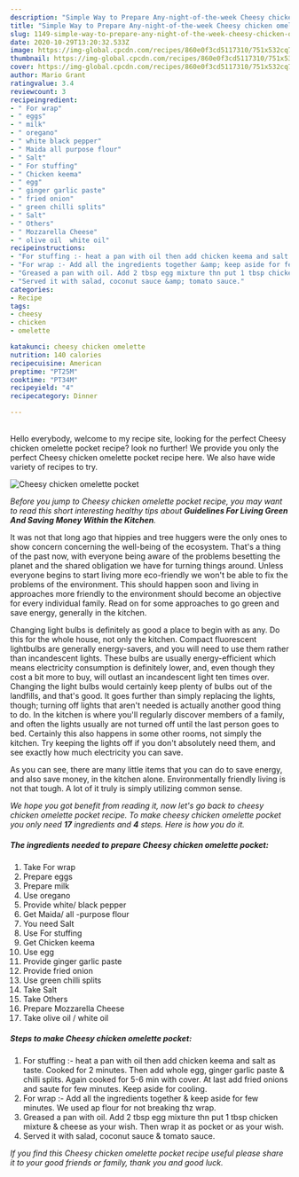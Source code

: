 ```yaml
---
description: "Simple Way to Prepare Any-night-of-the-week Cheesy chicken omelette pocket"
title: "Simple Way to Prepare Any-night-of-the-week Cheesy chicken omelette pocket"
slug: 1149-simple-way-to-prepare-any-night-of-the-week-cheesy-chicken-omelette-pocket
date: 2020-10-29T13:20:32.533Z
image: https://img-global.cpcdn.com/recipes/860e0f3cd5117310/751x532cq70/cheesy-chicken-omelette-pocket-recipe-main-photo.jpg
thumbnail: https://img-global.cpcdn.com/recipes/860e0f3cd5117310/751x532cq70/cheesy-chicken-omelette-pocket-recipe-main-photo.jpg
cover: https://img-global.cpcdn.com/recipes/860e0f3cd5117310/751x532cq70/cheesy-chicken-omelette-pocket-recipe-main-photo.jpg
author: Mario Grant
ratingvalue: 3.4
reviewcount: 3
recipeingredient:
- " For wrap"
- " eggs"
- " milk"
- " oregano"
- " white black pepper"
- " Maida all purpose flour"
- " Salt"
- " For stuffing"
- " Chicken keema"
- " egg"
- " ginger garlic paste"
- " fried onion"
- " green chilli splits"
- " Salt"
- " Others"
- " Mozzarella Cheese"
- " olive oil  white oil"
recipeinstructions:
- "For stuffing :- heat a pan with oil then add chicken keema and salt as taste. Cooked for 2 minutes. Then add whole egg, ginger garlic paste &amp; chilli splits. Again cooked for 5-6 min with cover. At last add fried onions and saute for few minutes. Keep aside for cooling."
- "For wrap :- Add all the ingredients together &amp; keep aside for few minutes. We used ap flour for not breaking thz wrap."
- "Greased a pan with oil. Add 2 tbsp egg mixture thn put 1 tbsp chicken mixture &amp; cheese as your wish. Then wrap it as pocket or as your wish."
- "Served it with salad, coconut sauce &amp; tomato sauce."
categories:
- Recipe
tags:
- cheesy
- chicken
- omelette

katakunci: cheesy chicken omelette 
nutrition: 140 calories
recipecuisine: American
preptime: "PT25M"
cooktime: "PT34M"
recipeyield: "4"
recipecategory: Dinner

---
```

<br>
Hello everybody, welcome to my recipe site, looking for the perfect Cheesy chicken omelette pocket recipe? look no further! We provide you only the perfect Cheesy chicken omelette pocket recipe here. We also have wide variety of recipes to try.
<br>


![Cheesy chicken omelette pocket](https://img-global.cpcdn.com/recipes/860e0f3cd5117310/751x532cq70/cheesy-chicken-omelette-pocket-recipe-main-photo.jpg)

<i>Before you jump to Cheesy chicken omelette pocket recipe, you may want to read this short interesting healthy tips about 
<strong>Guidelines For Living Green And Saving Money Within the Kitchen</strong>.</i>
</br>

It was not that long ago that hippies and tree huggers were the only ones to show concern concerning the well-being of the ecosystem. That's a thing of the past now, with everyone being aware of the problems besetting the planet and the shared obligation we have for turning things around. Unless everyone begins to start living more eco-friendly we won't be able to fix the problems of the environment. This should happen soon and living in approaches more friendly to the environment should become an objective for every individual family. Read on for some approaches to go green and save energy, generally in the kitchen.

Changing light bulbs is definitely as good a place to begin with as any. Do this for the whole house, not only the kitchen. Compact fluorescent lightbulbs are generally energy-savers, and you will need to use them rather than incandescent lights. These bulbs are usually energy-efficient which means electricity consumption is definitely lower, and, even though they cost a bit more to buy, will outlast an incandescent light ten times over. Changing the light bulbs would certainly keep plenty of bulbs out of the landfills, and that's good. It goes further than simply replacing the lights, though; turning off lights that aren't needed is actually another good thing to do. In the kitchen is where you'll regularly discover members of a family, and often the lights usually are not turned off until the last person goes to bed. Certainly this also happens in some other rooms, not simply the kitchen. Try keeping the lights off if you don't absolutely need them, and see exactly how much electricity you can save.

As you can see, there are many little items that you can do to save energy, and also save money, in the kitchen alone. Environmentally friendly living is not that tough. A lot of it truly is simply utilizing common sense.


<i>We hope you got benefit from reading it, now let's go back to cheesy chicken omelette pocket recipe. To make cheesy chicken omelette pocket you only need <strong>17</strong> ingredients and <strong>4</strong> steps. Here is how you do it.
</i>

##### The ingredients needed to prepare Cheesy chicken omelette pocket:

1. Take  For wrap
1. Prepare  eggs
1. Prepare  milk
1. Use  oregano
1. Provide  white/ black pepper
1. Get  Maida/ all -purpose flour
1. You need  Salt
1. Use  For stuffing
1. Get  Chicken keema
1. Use  egg
1. Provide  ginger garlic paste
1. Provide  fried onion
1. Use  green chilli splits
1. Take  Salt
1. Take  Others
1. Prepare  Mozzarella Cheese
1. Take  olive oil / white oil


##### Steps to make Cheesy chicken omelette pocket:

1. For stuffing :- heat a pan with oil then add chicken keema and salt as taste. Cooked for 2 minutes. Then add whole egg, ginger garlic paste &amp; chilli splits. Again cooked for 5-6 min with cover. At last add fried onions and saute for few minutes. Keep aside for cooling.
1. For wrap :- Add all the ingredients together &amp; keep aside for few minutes. We used ap flour for not breaking thz wrap.
1. Greased a pan with oil. Add 2 tbsp egg mixture thn put 1 tbsp chicken mixture &amp; cheese as your wish. Then wrap it as pocket or as your wish.
1. Served it with salad, coconut sauce &amp; tomato sauce.


<i>If you find this Cheesy chicken omelette pocket recipe useful please share it to your good friends or family, thank you and good luck.</i>
